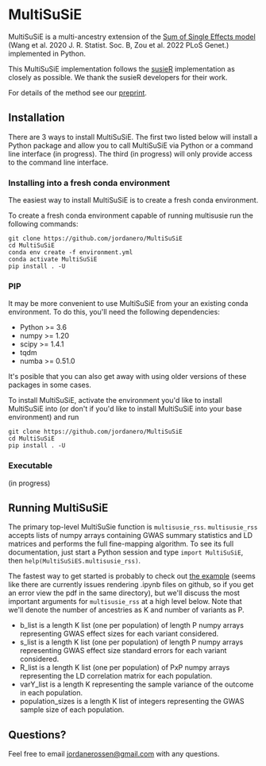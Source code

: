 # MultiSuSiE
MultiSuSiE is a multi-ancestry extension of the [Sum of Single Effects model](https://github.com/stephenslab/susieR) (Wang et al. 2020 J. R. Statist. Soc. B, Zou et al. 2022 PLoS Genet.) implemented in Python. 

This MultiSuSiE implementation follows the [susieR](https://github.com/stephenslab/susieR) implementation as closely as possible. We thank the susieR developers for their work. 

For details of the method see our [preprint](https://www.medrxiv.org/content/10.1101/2024.05.13.24307291v1).

## Installation

There are 3 ways to install MultiSuSiE. The first two listed below will install a Python package and allow you to call MultiSuSiE via Python or a command line interface (in progress). The third (in progress) will only provide access to the command line interface.

### Installing into a fresh conda environment

The easiest way to install MultiSuSiE is to create a fresh conda environment.

To create a fresh conda environment capable of running multisusie run the following commands:
```
git clone https://github.com/jordanero/MultiSuSiE
cd MultiSuSiE
conda env create -f environment.yml
conda activate MultiSuSiE
pip install . -U
```

### PIP

It may be more convenient to use MultiSuSiE from your an existing conda environment. To do this, you'll need the following dependencies:
- Python >= 3.6
- numpy >= 1.20
- scipy >= 1.4.1
- tqdm 
- numba >= 0.51.0

It's posible that you can also get away with using older versions of these packages in some cases.

To install MultiSuSiE, activate the environment you'd like to install MultiSuSiE into (or don't if you'd like to install MultiSuSiE into your base environment) and run
```
git clone https://github.com/jordanero/MultiSuSiE
cd MultiSuSiE
pip install . -U
```

### Executable

(in progress)

## Running MultiSuSiE

The primary top-level MultiSuSie function is `multisusie_rss`. `multisusie_rss` accepts lists of numpy arrays containing GWAS summary statistics and LD matrices and performs the full fine-mapping algorithm. To see its full documentation, just start a Python session and type `import MultiSuSiE`, then `help(MultiSuSiES.multisusie_rss)`. 

The fastest way to get started is probably to check out [the example](https://github.com/jordanero/MultiSuSiE/blob/main/examples/example.ipynb) (seems like there are currently issues rendering .ipynb files on github, so if you get an error view the pdf in the same directory), but we'll discuss the most important arguments for `multisusie_rss` at a high level below. Note that we'll denote the number of ancestries as K and number of variants as P.  

- b_list is a length K list (one per population) of length P numpy arrays representing GWAS effect sizes for each variant considered.
- s_list is a length K list (one per population) of length P numpy arrays representing GWAS effect size standard errors for each variant considered.
- R_list is a length K list (one per population) of PxP numpy arrays representing the LD correlation matrix for each population.
- varY_list is a length K representing the sample variance of the outcome in each population.
- population_sizes is a length K list of integers representing the GWAS sample size of each population.

## Questions?

Feel free to email jordanerossen@gmail.com with any questions.
